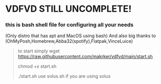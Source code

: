 # VDFVD STILL UNCOMPLETE!

### this is bash shell file for configuring all your needs
(Only distro that has apt and MacOS using bash)
And also big thanks to (OhMyPosh,Homebrew,Abba32(spotify),Flatpak,VinceLuice)

> to start simply wget https://raw.githubusercontent.com/makrker/vdfvd/main/start.sh
> 
> chmod +x start.sh 
> 
> ./start.sh
> use solus.sh if you are using solus
> 






